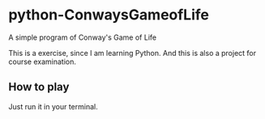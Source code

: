 # python-ConwaysGameofLife
A simple program of Conway's Game of Life

This is a exercise, since I am learning Python. And this is also a project for course examination.

## How to play
Just run it in your terminal.
